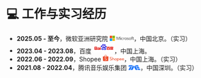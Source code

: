 # 💻 工作与实习经历

- **2025.05 - 至今**，微软亚洲研究院 <img src='/images/microsoft_logo.svg' style="width: 4em;">，中国北京。（实习）
- **2023.04 - 2023.08**，百度 <img src='/images/baidu-ar21~bgwhite.svg' style="width: 3.5em;">，中国上海。
- **2022.06 - 2022.09**，Shopee <img src='/images/shopee.svg' style="width: 3.5em;">，中国上海。（实习）
- **2021.08 - 2022.04**，腾讯音乐娱乐集团 <img src='/images/Tencent_Music.svg' style="width: 2em;">，中国深圳。（实习） 